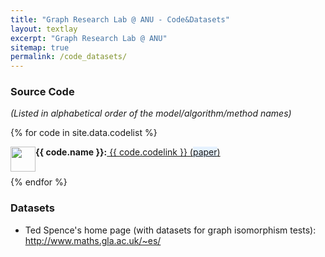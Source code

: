 ```yaml
---
title: "Graph Research Lab @ ANU - Code&Datasets"
layout: textlay
excerpt: "Graph Research Lab @ ANU"
sitemap: true
permalink: /code_datasets/
---
```


### Source Code ### 
_(Listed in alphabetical order of the model/algorithm/method names)_



<div class="col-sm-19 clearfix">
 <div class="well">
 
  {% for code in site.data.codelist %}
 
  
  <div class="row">
      <div class="image">
       <img src="{{ site.url }}{{ site.baseurl }}/images/letters/{{ code.image }}" class="img-responsive" width="40" style="float: left">
      </div>
      <div class="text">
       <strong>{{ code.name }}:</strong><a href="{{ code.codelink }}"> {{ code.codelink }}</a><a href="{{ code.paperlink }}"> (<span style="background-color: #e6f2ff">paper</span>) </a>
      </div>
   <br>
  </div>
  
  {% endfor %}
 
 </div>
</div>




### Datasets

<ul>
<li>Ted Spence's home page (with datasets for graph isomorphism tests): <a href="http://www.maths.gla.ac.uk/~es/">http://www.maths.gla.ac.uk/~es/</a></li>
</ul>  

<br>

